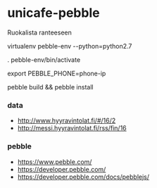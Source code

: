 # unicafe-pebble
Ruokalista ranteeseen


virtualenv pebble-env --python=python2.7

. pebble-env/bin/activate

export PEBBLE_PHONE=phone-ip

pebble build && pebble install

### data
* http://www.hyyravintolat.fi/#/16/2
* http://messi.hyyravintolat.fi/rss/fin/16

### pebble
* https://www.pebble.com/
* https://developer.pebble.com/
* https://developer.pebble.com/docs/pebblejs/
